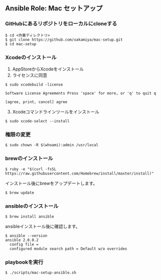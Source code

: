 ## Ansible Role: Mac セットアップ

### GitHubにあるリポジトリをローカルにcloneする
```
$ cd <作業ディレクトリ>
$ git clone https://github.com/xakamiya/mac-setup.git
$ cd mac-setup
```

### Xcodeのインストール
1. AppStoreからXcodeをインストール
2. ライセンスに同意
```
$ sudo xcodebuild -license

Software License Agreements Press 'space' for more, or 'q' to quit q

[agree, print, cancel] agree
```
3. Xcodeコマンドラインツールをインストール
```
$ sudo xcode-select --install
```

### 権限の変更
```
$ sudo chown -R $(whoami):admin /usr/local
```

### brewのインストール
```
$ ruby -e "$(curl -fsSL https://raw.githubusercontent.com/Homebrew/install/master/install)"
```
インストール後にbrewをアップデートします。
```
$ brew update
```

### ansibleのインストール
```
$ brew install ansible
```
ansibleインストール後に確認します。
```
$ ansible --version
ansible 2.0.0.2
  config file = 
  configured module search path = Default w/o overrides
```

### playbookを実行
```
$ ./scripts/mac-setup-ansible.sh
```


